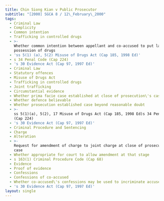 ```yaml
---
title: Chin Siong Kian v Public Prosecutor
subtitle: "[2000] SGCA 8 / 12\_February\_2000"
tags:
  - Criminal Law
  - Complicity
  - Common intention
  - Trafficking in controlled drugs
  - >-
    Whether common intention between appellant and co-accused to put latter in
    possession of drugs
  - 'ss 5(1) (a), 5(2) Misuse of Drugs Act (Cap 185, 1998 Ed)'
  - s 34 Penal Code (Cap 224)
  - 's 30 Evidence Act (Cap 97, 1997 Ed)'
  - Criminal Law
  - Statutory offences
  - Misuse of Drugs Act
  - Trafficking in controlled drugs
  - Joint trafficking
  - Circumstantial evidence
  - Whether prima facie case established at close of prosecution\'s case
  - Whether defence believable
  - Whether prosecution established case beyond reasonable doubt
  - >-
    ss 5(1)(a), 5(2), 17 Misuse of Drugs Act (Cap 185, 1998 Ed)s 34 Penal Code
    (Cap 224)
  - 's 30 Evidence Act (Cap 97, 1997 Ed)'
  - Criminal Procedure and Sentencing
  - Charge
  - Alteration
  - >-
    Request for amendment of charge to joint charge at close of prosecution\'s
    case
  - Whether appropriate for court to allow amendment at that stage
  - s 163(1) Criminal Procedure Code (Cap 68)
  - Evidence
  - Proof of evidence
  - Confessions
  - Confessions of co-accused
  - Whether co-accused\'s confessions may be used to incriminate accused
  - 's 30 Evidence Act (Cap 97, 1997 Ed)'
layout: single
---
```


